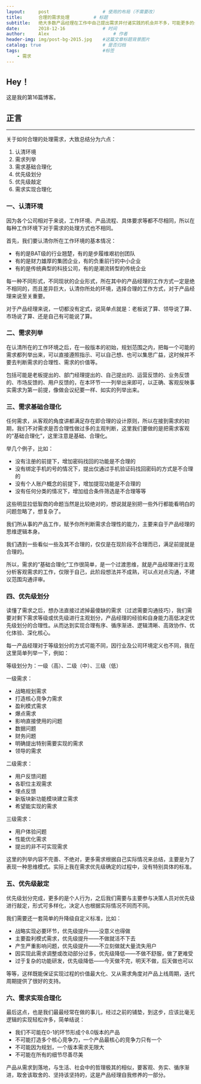 ```yaml
---
layout:     post   				    # 使用的布局（不需要改）
title:      合理的需求处理			# 标题 
subtitle:   绝大多数产品经理在工作中自己提出需求并付诸实践的机会并不多，可能更多的会根据市场，战略等原因去协调需求，所以合理处理需求尤为关键。 #副标题
date:       2018-12-16 				# 时间
author:     Alex 						# 作者
header-img: img/post-bg-2015.jpg 	#这篇文章标题背景图片
catalog: true 						# 是否归档
tags:								#标签
    - 需求
---
```


## Hey！
这是我的第16篇博客。
## 正言
******
关于如何合理的处理需求，大致总结分为六点：

1. 认清环境
2. 需求列举
3. 需求基础合理化
4. 优先级划分
5. 优先级敲定
6. 需求实现合理化

### 一、认清环境
因为各个公司相对于来说，工作环境、产品流程、具体要求等都不尽相同，所以在每种工作环境下对于需求的处理方式也不相同。

首先，我们要认清你所在工作环境的基本情况：

* 有的是BAT级的行业翘楚，有的是步履维艰初创团队
* 有的是财力雄厚的集团企业，有的负重前行的中小企业
* 有的是传统典型的科技公司，有的是潮流转型的传统企业

每一种不同形式，不同现状的企业形式，所在其中的产品经理的工作方式一定是绝不相同的，而且差异巨大，认清你所处的环境，选择合理的工作方式，对于产品经理来说至关重要。

对于产品经理来说，一切都没有定式，说简单点就是：老板说了算、领导说了算、市场说了算、还是自己有可能说了算。
### 二、需求列举
在认清所在的工作环境之后，在一般版本的初始，规划范围之内，把每一个可能的需求都列举出来，可以直接遵照指示、可以自己想、也可以集思广益，这时候并不要去判断需求的合理性、需求的价值等。

包括可能是老板提出的、部门经理提出的、自己提出的、运营反馈的、业务反馈的、市场反馈的、用户反馈的，在本环节一一列举出来即可，以正确、客观反映事实需求为第一前提，像做会议纪要一样、如实的列举出来。
### 三、需求基础合理化
任何需求，从客观的角度讲都满足存在即合理的设计原则，所以在接到需求的初期，我们不对需求是否合理性做过多的主观判断，这里我们要做的是把需求客观的“基础合理化”，这里注意是基础、合理化。

举几个例子，比如：

* 没有注册的前提下，增加密码找回的功能是不合理的
* 没有绑定手机的号的情况下，提出仅通过手机验证码找回密码的方式是不合理的
* 没有个人账户概念的前提下，增加提现功能是不合理的
* 没有任何分类的情况下，增加组合条件筛选是不合理等等

这些明显拉低智商的命题当然是比较绝对的，想说就是别把一些外行都能看明白的问题忽略了，想复杂了。

我们所从事的产品工作，赋予你所判断需求合理性的能力，主要来自于产品经理的思维逻辑本身。

我们遇到一些看似一些及其不合理的，仅仅是在现阶段不合理而已，满足前提就是合理的。

所以，需求的“基础合理化”工作很简单，是一个过渡思维，就是产品经理进行主观分析客观需求的工作，仅限于自己，此阶段想法并不成熟，可以点对点沟通，不建议范围沟通评审。
### 四、优先级划分
读懂了需求之后，想办法直接过滤掉最傻缺的需求（过滤需要沟通技巧），我们需要对剩下需求等级或优先级进行主观划分，产品经理的经验和自身能力高低决定优先级划分的合理性。从而达到实现合理有序、循序渐进、逻辑清晰、高效协作、优化体验、深化核心。

每一产品经理对于等级划分的方式可能不同，因行业及公司环境定义也不同，我在这里简单列举一下，例如：

等级划分为：一级（高）、二级（中）、三级（低）

一级需求：

* 战略规划需求
* 打造核心竞争力需求
* 盈利模式需求
* 爆点需求
* 影响直接使用的问题
* 数据问题
* 财务问题
* 明确提出特别需要实现的需求
* 领导的需求

二级需求：

* 用户反馈问题
* 各职位主观需求
* 埋点反馈
* 新版块新功能模块建立需求
* 希望能实现的需求

三级需求：

* 用户体验问题
* 性能优化需求
* 提出的非不可实现需求

这里的列举内容不完善、不绝对，更多需求根据自己实际情况来总结，主要是为了表现一种思维模式。实际上我在需求优先级确定的过程中，没有特别具体的标准。
### 五、优先级敲定
优先级划分完成，更多的是个人行为，之后我们需要与主要参与决策人员对优先级进行敲定，形式可多样化，决定人也根据实际情况不同而不同。

我们需要还一套简单的升降级自定义标准，比如：

* 战略实现必要环节，优先级提升——没意义也得做
* 主要盈利模式需求，优先级提升——不做就活不下去
* 产生严重影响问题，优先级提升——不立刻做就大量流失用户
* 因实现此需求调整或改动部分过多，优先级降低——不做不舒服，做了更难受
* 过于复杂的功能研发，优先级降低——今天做不完，明天不做，后天做也可以

等等，这样既能保证实现过程的价值最大化、又从需求角度对产品上线周期，迭代周期提供了很好的支持。
### 六、需求实现合理化
最后这点，也是我们最最经常在做的事儿，经过之前的铺垫，到这步，应该比毫无逻辑的实现轻松许多，简单结说：

* 我们不可能在0-1的环节形成个8.0版本的产品
* 不可能打造多个核心竞争力，一个产品最核心的竞争力只有一个
* 不可能因为规划，一个版本需求无限大
* 不可能在所有的细节尽善尽美

产品从需求到落地，与生活、社会中的哲理极其的相似，要客观、务实、循序渐进，取舍该取舍的、坚持该坚持的，这是产品经理自我修养的一部分。
